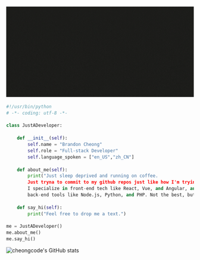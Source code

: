 ![Alt Text](https://github.com/cheongcode/cheongcode/blob/main/about.gif#center)
```python
#!/usr/bin/python
# -*- coding: utf-8 -*-

class JustADeveloper:

    def __init__(self):
        self.name = "Brandon Cheong"
        self.role = "Full-stack Developer"
        self.language_spoken = ["en_US","zh_CN"]
  
    def about_me(self):
        print("Just sleep deprived and running on coffee. 
        Just tryna to commit to my github repos just like how I'm trying to commit to a relationship.
        I specialize in front-end tech like React, Vue, and Angular, and 
        back-end tools like Node.js, Python, and PHP. Not the best, but trying to be better.")
        
    def say_hi(self):
        print("Feel free to drop me a text.")

me = JustADeveloper()
me.about_me()
me.say_hi()
```
![cheongcode's GitHub stats](https://github-readme-stats.vercel.app/api?username=cheongcode&show_icons=true&theme=tokyonight)

